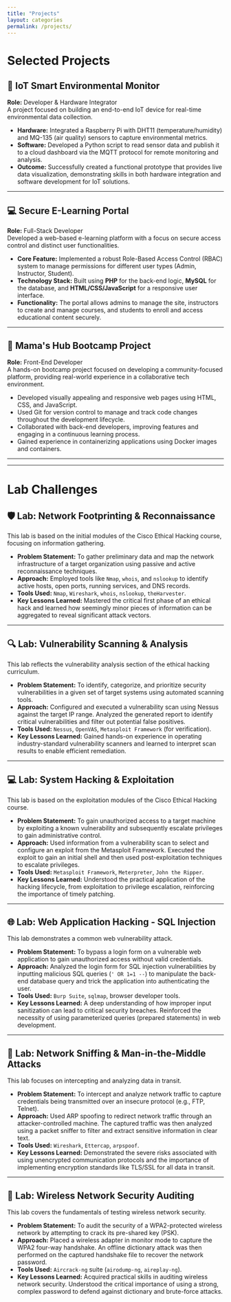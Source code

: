 ```yaml
---
title: "Projects"
layout: categories
permalink: /projects/
---
```


# Selected Projects

## 🚀 IoT Smart Environmental Monitor
**Role:** Developer & Hardware Integrator  
A project focused on building an end-to-end IoT device for real-time environmental data collection.
-   **Hardware:** Integrated a Raspberry Pi with DHT11 (temperature/humidity) and MQ-135 (air quality) sensors to capture environmental metrics.
-   **Software:** Developed a Python script to read sensor data and publish it to a cloud dashboard via the MQTT protocol for remote monitoring and analysis.
-   **Outcome:** Successfully created a functional prototype that provides live data visualization, demonstrating skills in both hardware integration and software development for IoT solutions.

---

## 💻 Secure E-Learning Portal
**Role:** Full-Stack Developer  
Developed a web-based e-learning platform with a focus on secure access control and distinct user functionalities.
-   **Core Feature:** Implemented a robust Role-Based Access Control (RBAC) system to manage permissions for different user types (Admin, Instructor, Student).
-   **Technology Stack:** Built using **PHP** for the back-end logic, **MySQL** for the database, and **HTML/CSS/JavaScript** for a responsive user interface.
-   **Functionality:** The portal allows admins to manage the site, instructors to create and manage courses, and students to enroll and access educational content securely.

---

## 🚀 Mama's Hub Bootcamp Project
**Role:** Front-End Developer  
A hands-on bootcamp project focused on developing a community-focused platform, providing real-world experience in a collaborative tech environment.
-   Developed visually appealing and responsive web pages using HTML, CSS, and JavaScript.
-   Used Git for version control to manage and track code changes throughout the development lifecycle.
-   Collaborated with back-end developers, improving features and engaging in a continuous learning process.
-   Gained experience in containerizing applications using Docker images and containers.

---
---

# Lab Challenges

## 🛡 Lab: Network Footprinting & Reconnaissance
This lab is based on the initial modules of the Cisco Ethical Hacking course, focusing on information gathering.

-   **Problem Statement:** To gather preliminary data and map the network infrastructure of a target organization using passive and active reconnaissance techniques.
-   **Approach:** Employed tools like `Nmap`, `whois`, and `nslookup` to identify active hosts, open ports, running services, and DNS records.
-   **Tools Used:** `Nmap`, `Wireshark`, `whois`, `nslookup`, `theHarvester`.
-   **Key Lessons Learned:** Mastered the critical first phase of an ethical hack and learned how seemingly minor pieces of information can be aggregated to reveal significant attack vectors.

---

## 🔍 Lab: Vulnerability Scanning & Analysis
This lab reflects the vulnerability analysis section of the ethical hacking curriculum.

-   **Problem Statement:** To identify, categorize, and prioritize security vulnerabilities in a given set of target systems using automated scanning tools.
-   **Approach:** Configured and executed a vulnerability scan using Nessus against the target IP range. Analyzed the generated report to identify critical vulnerabilities and filter out potential false positives.
-   **Tools Used:** `Nessus`, `OpenVAS`, `Metasploit Framework` (for verification).
-   **Key Lessons Learned:** Gained hands-on experience in operating industry-standard vulnerability scanners and learned to interpret scan results to enable efficient remediation.

---

## 💻 Lab: System Hacking & Exploitation
This lab is based on the exploitation modules of the Cisco Ethical Hacking course.

-   **Problem Statement:** To gain unauthorized access to a target machine by exploiting a known vulnerability and subsequently escalate privileges to gain administrative control.
-   **Approach:** Used information from a vulnerability scan to select and configure an exploit from the Metasploit Framework. Executed the exploit to gain an initial shell and then used post-exploitation techniques to escalate privileges.
-   **Tools Used:** `Metasploit Framework`, `Meterpreter`, `John the Ripper`.
-   **Key Lessons Learned:** Understood the practical application of the hacking lifecycle, from exploitation to privilege escalation, reinforcing the importance of timely patching.

---

## 🌐 Lab: Web Application Hacking - SQL Injection
This lab demonstrates a common web vulnerability attack.

-   **Problem Statement:** To bypass a login form on a vulnerable web application to gain unauthorized access without valid credentials.
-   **Approach:** Analyzed the login form for SQL injection vulnerabilities by inputting malicious SQL queries (`' OR 1=1 --`) to manipulate the back-end database query and trick the application into authenticating the user.
-   **Tools Used:** `Burp Suite`, `sqlmap`, browser developer tools.
-   **Key Lessons Learned:** A deep understanding of how improper input sanitization can lead to critical security breaches. Reinforced the necessity of using parameterized queries (prepared statements) in web development.

---

## 📡 Lab: Network Sniffing & Man-in-the-Middle Attacks
This lab focuses on intercepting and analyzing data in transit.

-   **Problem Statement:** To intercept and analyze network traffic to capture credentials being transmitted over an insecure protocol (e.g., FTP, Telnet).
-   **Approach:** Used ARP spoofing to redirect network traffic through an attacker-controlled machine. The captured traffic was then analyzed using a packet sniffer to filter and extract sensitive information in clear text.
-   **Tools Used:** `Wireshark`, `Ettercap`, `arpspoof`.
-   **Key Lessons Learned:** Demonstrated the severe risks associated with using unencrypted communication protocols and the importance of implementing encryption standards like TLS/SSL for all data in transit.

---

## 📶 Lab: Wireless Network Security Auditing
This lab covers the fundamentals of testing wireless network security.

-   **Problem Statement:** To audit the security of a WPA2-protected wireless network by attempting to crack its pre-shared key (PSK).
-   **Approach:** Placed a wireless adapter in monitor mode to capture the WPA2 four-way handshake. An offline dictionary attack was then performed on the captured handshake file to recover the network password.
-   **Tools Used:** `Aircrack-ng` suite (`airodump-ng`, `aireplay-ng`).
-   **Key Lessons Learned:** Acquired practical skills in auditing wireless network security. Understood the critical importance of using a strong, complex password to defend against dictionary and brute-force attacks.


